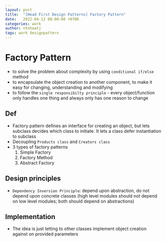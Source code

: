 ```yaml
---
layout: post
title:  "[Head First Design Patterns] Factory Pattern"
date:   2022-04-12 08:00:00 +0700
categories: work
author: ntnhaatj
tags: work designpattern
---
```


# Factory Pattern
- to solve the problem about complexity by using `conditional if/else` method
- to encapsulate the object creation to another component, to make it easy for changing, understanding and modifying
- to follow the `single responsibilty principle` - every object/function only handles one thing and always only has one reason to change

## Def
- Factory pattern defines an interface for creating an object, but lets subclass decides which class to initiate. It lets a class defer instantiation to subclass
- Decoupling `Products class` and `Creators class`
- 3 types of factory patterns 
    1) Simple Factory
    2) Factory Method
    3) Abstract Factory

## Design principles
- `Dependency Inversion Principle`: depend upon abstraction, do not depend upon concrete classes (high level modules should not depend on low level modules; both should depend on abstractions)

## Implementation
- The idea is just letting to other classes implement object creation against on provided parameters 
